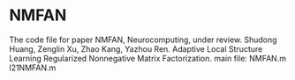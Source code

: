 # NMFAN
The code file for paper NMFAN, Neurocomputing, under review.
Shudong Huang, Zenglin Xu, Zhao Kang, Yazhou Ren. Adaptive Local Structure Learning Regularized Nonnegative Matrix Factorization. 
main file: NMFAN.m
           l21NMFAN.m

